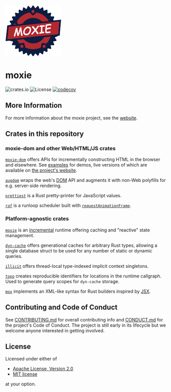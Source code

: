 <img src="assets/logo.png" alt="moxie logo" width="175"/>

# moxie

![crates.io](https://img.shields.io/crates/v/moxie)
![License](https://img.shields.io/crates/l/moxie.svg)
[![codecov](https://codecov.io/gh/anp/moxie/branch/main/graph/badge.svg)](https://codecov.io/gh/anp/moxie)

## More Information

For more information about the moxie project, see the [website](https://moxie.rs).

## Crates in this repository

### moxie-dom and other Web/HTML/JS crates

[`moxie-dom`](./dom) offers APIs for incrementally constructing HTML in the browser and elsewhere.
See [examples](./dom/examples) for demos, live versions of which are available on
[the project's website](https://moxie.rs/#web).

[`augdom`](./dom/augdom) wraps the web's [DOM] API and augments it with non-Web polyfills for e.g.
server-side rendering.

[`prettiest`](./dom/prettiest) is a Rust pretty-printer for JavaScript values.

[`raf`](./dom/raf) is a runloop scheduler built with [`requestAnimationFrame`].

### Platform-agnostic crates

[`moxie`](./src) is an [incremental] runtime offering caching and "reactive" state management.

[`dyn-cache`](./dyn-cache) offers generational caches for arbitrary Rust types, allowing a single
database struct to be used for any number of static or dynamic queries.

[`illicit`](./illicit) offers thread-local type-indexed implicit context singletons.

[`topo`](./topo) creates reproducible identifiers for locations in the runtime callgraph. Used to
generate query scopes for `dyn-cache` storage.

[`mox`](/.mox) implements an XML-like syntax for Rust builders inspired by [JSX].

## Contributing and Code of Conduct

See [CONTRIBUTING.md](CONTRIBUTING.md) for overall contributing info and [CONDUCT.md](CODE_OF_CONDUCT.md)
for the project's Code of Conduct. The project is still early in its lifecycle but we welcome
anyone interested in getting involved.

## License

Licensed under either of

  * [Apache License, Version 2.0](LICENSE-APACHE)
  * [MIT license](LICENSE-MIT)

at your option.

[DOM]: https://developer.mozilla.org/en-US/docs/Web/API/Document_Object_Model
[`requestAnimationFrame`]: https://developer.mozilla.org/en-US/docs/Web/API/window/requestAnimationFrame
[incremental]: http://adapton.org/
[JSX]: https://facebook.github.io/jsx/
